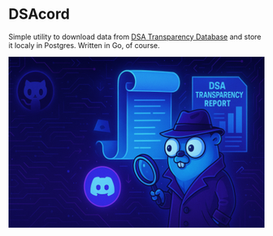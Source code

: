 # DSAcord

Simple utility to download data
from [DSA Transparency Database](https://transparency.dsa.ec.europa.eu/explore-data/download?from_date=&amp;to_date=&amp;uuid=caca0689-3c4f-4a72-8a10-ddc719d22256)
and store it localy in Postgres.
Written in Go, of course.

![hero.png](docs/hero.png)
